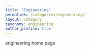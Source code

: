 ```yaml
---
title: "Engineering"
permalink: /categories/engineering/
layout: category
taxonomy: engineering
author_profile: true
---
```


engineering home page
